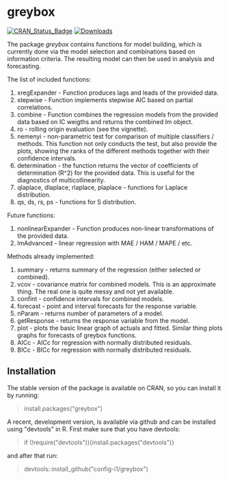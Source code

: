 # greybox
[![CRAN_Status_Badge](http://www.r-pkg.org/badges/version/greybox)](https://cran.r-project.org/package=greybox)
[![Downloads](http://cranlogs.r-pkg.org/badges/greybox)](https://cran.r-project.org/package=greybox)

The package _greybox_ contains functions for model building, which is currently done via the model selection and combinations based on information criteria. The resulting model can then be used in analysis and forecasting.

The list of included functions:
1. xregExpander - Function produces lags and leads of the provided data.
2. stepwise - Function implements stepwise AIC based on partial correlations.
3. combine - Function combines the regression models from the provided data based on IC weigths and returns the combined lm object.
4. ro - rolling origin evaluation (see the vignette).
5. nemenyi - non-parametric test for comparison of multiple classifiers / methods. This function not only conducts the test, but also provide the plots, showing the ranks of the different methods together with their confidence intervals.
6. determination - the function returns the vector of coefficients of determination (R^2) for the provided data. This is useful for the diagnostics of multicollinearity.
7. qlaplace, dlaplace, rlaplace, plaplace - functions for Laplace distribution.
8. qs, ds, rs, ps - functions for S distribution.

Future functions:
1. nonlinearExpander - Function produces non-linear transformations of the provided data.
2. lmAdvanced - linear regression with MAE / HAM / MAPE / etc.

Methods already implemented:
1. summary - returns summary of the regression (either selected or combined).
2. vcov - covariance matrix for combined models. This is an approximate thing. The real one is quite messy and not yet available.
3. confint - confidence intervals for combined models.
4. forecast - point and interval forecasts for the response variable.
5. nParam - returns number of parameters of a model.
6. getResponse - returns the response variable from the model.
7. plot - plots the basic linear graph of actuals and fitted. Similar thing plots graphs for forecasts of greybox functions.
8. AICc - AICc for regression with normally distributed residuals.
9. BICc - BICc for regression with normally distributed residuals.

## Installation

The stable version of the package is available on CRAN, so you can install it by running:
> install.packages("greybox")

A recent, development version, is available via github and can be installed using "devtools" in R. First make sure that you have devtools:
> if (!require("devtools")){install.packages("devtools")}

and after that run:
> devtools::install_github("config-i1/greybox")
